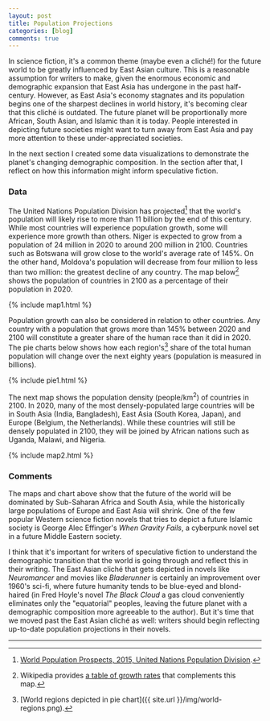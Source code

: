 ```yaml
---
layout: post
title: Population Projections
categories: [blog]
comments: true
---
```


In science fiction, it's a common theme (maybe even a cliché!) for the future world to be greatly influenced by East Asian culture. This is a reasonable assumption for writers to make, given the enormous economic and demographic expansion that East Asia has undergone in the past half-century. However, as East Asia's economy stagnates and its population begins one of the sharpest declines in world history, it's becoming clear that this cliché is outdated. The future planet will be proportionally more African, South Asian, and Islamic than it is today. People interested in depicting future societies might want to turn away from East Asia and pay more attention to these under-appreciated societies.

In the next section I created some data visualizations to demonstrate the planet's changing demographic composition. In the section after that, I reflect on how this information might inform speculative fiction.

### Data

The United Nations Population Division has projected[^1] that the world's population will likely rise to more than 11 billion by the end of this century. While most countries will experience population growth, some will experience more growth than others. Niger is expected to grow from a population of 24 million in 2020 to around 200 million in 2100. Countries such as Botswana will grow close to the world's average rate of 145%. On the other hand, Moldova's population will decrease from four million to less than two million: the greatest decline of any country. The map below[^2] shows the population of countries in 2100 as a percentage of their population in 2020.

{% include map1.html %}

Population growth can also be considered in relation to other countries. Any country with a population that grows more than 145% between 2020 and 2100 will constitute a greater share of the human race than it did in 2020. The pie charts below shows how each region's[^3] share of the total human population will change over the next eighty years (population is measured in billions).

<!--more-->

{% include pie1.html %}

The next map shows the population density (people/km<sup>2</sup>) of countries in 2100. In 2020, many of the most densely-populated large countries will be in South Asia (India, Bangladesh), East Asia (South Korea, Japan), and Europe (Belgium, the Netherlands). While these countries will still be densely populated in 2100, they will be joined by African nations such as Uganda, Malawi, and Nigeria.

{% include map2.html %}

### Comments

The maps and chart above show that the future of the world will be dominated by Sub-Saharan Africa and South Asia, while the historically large populations of Europe and East Asia will shrink. One of the few popular Western science fiction novels that tries to depict a future Islamic society is George Alec Effinger's *When Gravity Fails*, a cyberpunk novel set in a future Middle Eastern society. 

I think that it's important for writers of speculative fiction to understand the demographic transition that the world is going through and reflect this in their writing. The East Asian cliché that gets depicted in novels like *Neuromancer* and movies like *Bladerunner* is certainly an improvement over 1960's sci-fi, where future humanity tends to be blue-eyed and blond-haired (in Fred Hoyle's novel *The Black Cloud* a gas cloud conveniently eliminates only the "equatorial" peoples, leaving the future planet with a demographic composition more agreeable to the author). But it's time that we moved past the East Asian cliché as well: writers should begin reflecting up-to-date population projections in their novels.

<hr/>

[^1]: [World Population Prospects, 2015, United Nations Population Division](https://esa.un.org/unpd/wpp/Download/Standard/Population/).
[^2]: Wikipedia provides [a table of growth rates](https://en.wikipedia.org/wiki/List_of_countries_by_future_population_(United_Nations,_medium_fertility_variant)) that complements this map.
[^3]: [World regions depicted in pie chart]({{ site.url }}/img/world-regions.png).
